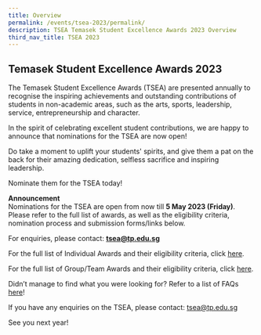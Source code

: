 ```yaml
---
title: Overview
permalink: /events/tsea-2023/permalink/
description: TSEA Temasek Student Excellence Awards 2023 Overview
third_nav_title: TSEA 2023
---
```

## Temasek Student Excellence Awards 2023

The Temasek Student Excellence Awards (TSEA) are presented annually to recognise the inspiring achievements and outstanding contributions of students in non-academic areas, such as the arts, sports, leadership, service, entrepreneurship and character.

In the spirit of celebrating excellent student contributions, we are happy to announce that nominations for the TSEA are now open!&nbsp;

Do take a moment to uplift your students' spirits, and give them a pat on the back for their amazing dedication, selfless sacrifice and inspiring leadership.

Nominate them for the TSEA today!

**Announcement**  
Nominations for the TSEA are open from now till&nbsp;**5 May 2023 (Friday)**. Please refer to the full list of awards, as well as the eligibility criteria, nomination process and submission forms/links below.

For enquiries, please contact:&nbsp;[**tsea@tp.edu.sg**](mailto:tsea@tp.edu.sg)

For the full list of Individual Awards and their eligibility criteria, click [here](/files/TSEA%202022%20-%20Individual%20Awards.pdf).  

For the full list of Group/Team Awards and their eligibility criteria, click [here](/files/TSEA%202022%20-%20%20Group-Team%20Awards.pdf). 

Didn’t manage to find what you were looking for? Refer to a list of FAQs [here](/files/TSEA%202022%20-%20FAQs.pdf)!

If you have any enquiries on the TSEA, please contact: <a href="mailto:tsea@tp.edu.sg">tsea@tp.edu.sg</a>

See you next year!